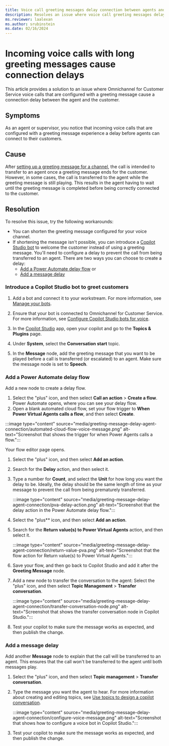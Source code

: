 ```yaml
---
title: Voice call greeting messages delay connection between agents and customers
description: Resolves an issue where voice call greeting messages delay an agent's ability to connect to a customer in the voice channel in Omnichannel for Customer Service.
ms.reviewer: laalexan
ms.author: srubinstein
ms.date: 02/16/2024
---
```

# Incoming voice calls with long greeting messages cause connection delays

This article provides a solution to an issue where Omnichannel for Customer Service voice calls that are configured with a greeting message cause a connection delay between the agent and the customer.

## Symptoms

As an agent or supervisor, you notice that incoming voice calls that are configured with a greeting message experience a delay before agents can connect to their customers.

## Cause

After [setting up a greeting message for a channel](/dynamics365/customer-service/administer/configure-automated-message), the call is intended to transfer to an agent once a greeting message ends for the customer. However, in some cases, the call is transferred to the agent while the greeting message is still playing. This results in the agent having to wait until the greeting message is completed before being correctly connected to the customer.

## Resolution

To resolve this issue, try the following workarounds:

- You can shorten the greeting message configured for your voice channel.
- If shortening the message isn't possible, you can introduce a [Copilot Studio bot](/dynamics365/customer-service/administer/overview-bots) to welcome the customer instead of using a greeting message. You'll need to configure a delay to prevent the call from being transferred to an agent. There are two ways you can choose to create a delay:
   - [Add a Power Automate delay flow](#add-a-power-automate-delay-flow)
     or
   - [Add a message delay](#add-a-message-delay)
  
### Introduce a Copilot Studio bot to greet customers

1. Add a bot and connect it to your workstream. For more information, see [Manage your bots](/dynamics365/customer-service/administer/manage-your-bots#add-a-bot).

1. Ensure that your bot is connected to Omnichannel for Customer Service. For more information, see [Configure Copilot Studio bots for voice](/dynamics365/customer-service/administer/voice-channel-pva-bots#configure-handoff-from-copilot-studio-to-omnichannel-for-customer-service).

1. In the [Copilot Studio](/microsoft-copilot-studio/fundamentals-what-is-copilot-studio) app, open your copilot and go to the **Topics & Plugins** page.
1. Under **System**, select the **Conversation start** topic.
1. In the **Message** node, add the greeting message that you want to be played before a call is transferred (or escalated) to an agent. Make sure the message node is set to **Speech**.

### Add a Power Automate delay flow

Add a new node to create a delay flow.

1. Select the "plus" icon, and then select **Call an action** > **Create a flow**. Power Automate opens, where you can see your delay flow.
1. Open a blank automated cloud flow, set your flow trigger to **When Power Virtual Agents calls a flow**, and then select **Create**.
   
  :::image type="content" source="media/greeting-message-delay-agent-connection/automated-cloud-flow-voice-message.png" alt-text="Screenshot that shows the trigger for when Power Agents calls a flow.":::
  
   Your flow editor page opens.
   
1. Select the "plus" icon, and then select **Add an action**.
1. Search for the **Delay** action, and then select it.
1. Type a number for **Count**, and select the **Unit** for how long you want the delay to be. Ideally, the delay should be the same length of time as your message to prevent the call from being prematurely transferred.
   
   :::image type="content" source="media/greeting-message-delay-agent-connection/pva-delay-action.png" alt-text="Screenshot that the delay action in the Power Automate delay flow.":::
   
1. Select the "plus** icon, and then select **Add an action**.
1. Search for the **Return value(s) to Power Virtual Agents** action, and then select it.

   :::image type="content" source="media/greeting-message-delay-agent-connection/return-value-pva.png" alt-text="Screenshot that the flow action for Return value(s) to Power Virtual Agents.":::
   
1. Save your flow, and then go back to Copilot Studio and add it after the **Greeting Message** node.
1. Add a new node to transfer the conversation to the agent: Select the "plus" icon, and then select **Topic Management** > **Transfer conversation**.

   :::image type="content" source="media/greeting-message-delay-agent-connection/transfer-conversation-node.png" alt-text="Screenshot that shows the transfer conversation node in Copilot Studio.":::
   
1. Test your copilot to make sure the message works as expected, and then publish the change.

### Add a message delay

Add another **Message** node to explain that the call will be transferred to an agent. This ensures that the call won't be transferred to the agent until both messages play.

1. Select the "plus" icon, and then select **Topic management** > **Transfer conversation**.
1. Type the message you want the agent to hear. For more information about creating and editing topics, see [Use topics to design a copilot conversation](/microsoft-copilot-studio/authoring-create-edit-topics).
   
    :::image type="content" source="media/greeting-message-delay-agent-connection/configure-voice-message.png" alt-text="Screenshot that shows how to configure a voice bot in Copilot Studio.":::

1. Test your copilot to make sure the message works as expected, and then publish the change. 
